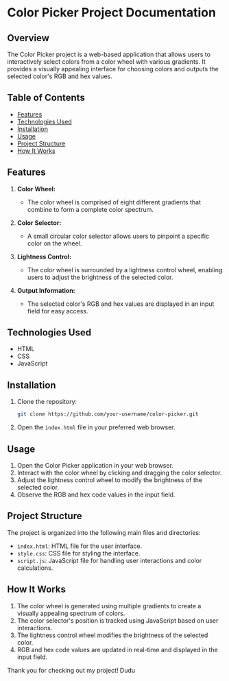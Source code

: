 # Color Picker Project Documentation

## Overview

The Color Picker project is a web-based application that allows users to interactively select colors from a color wheel with various gradients. It provides a visually appealing interface for choosing colors and outputs the selected color's RGB and hex values.

## Table of Contents

- [Features](#features)
- [Technologies Used](#technologies-used)
- [Installation](#installation)
- [Usage](#usage)
- [Project Structure](#project-structure)
- [How It Works](#how-it-works)

## Features

1. **Color Wheel:**
   - The color wheel is comprised of eight different gradients that combine to form a complete color spectrum.

2. **Color Selector:**
   - A small circular color selector allows users to pinpoint a specific color on the wheel.

3. **Lightness Control:**
   - The color wheel is surrounded by a lightness control wheel, enabling users to adjust the brightness of the selected color.

4. **Output Information:**
   - The selected color's RGB and hex values are displayed in an input field for easy access.

## Technologies Used

- HTML
- CSS
- JavaScript

## Installation

1. Clone the repository:

   ```bash
   git clone https://github.com/your-username/color-picker.git
   ```

2. Open the `index.html` file in your preferred web browser.

## Usage

1. Open the Color Picker application in your web browser.
2. Interact with the color wheel by clicking and dragging the color selector.
3. Adjust the lightness control wheel to modify the brightness of the selected color.
4. Observe the RGB and hex code values in the input field.

## Project Structure

The project is organized into the following main files and directories:

- `index.html`: HTML file for the user interface.
- `style.css`: CSS file for styling the interface.
- `script.js`: JavaScript file for handling user interactions and color calculations.

## How It Works

1. The color wheel is generated using multiple gradients to create a visually appealing spectrum of colors.
2. The color selector's position is tracked using JavaScript based on user interactions.
3. The lightness control wheel modifies the brightness of the selected color.
4. RGB and hex code values are updated in real-time and displayed in the input field.

Thank you for checking out my project!
Dudu
